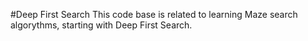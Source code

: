 #Deep First Search
This code base is related to learning Maze search algorythms, starting with Deep First Search.
